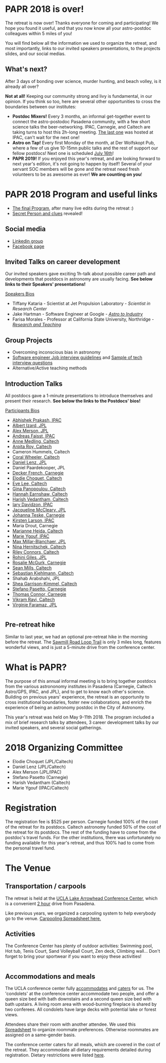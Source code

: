 # PAPR 2018 is over!

The retreat is now over! Thanks everyone for coming and participating! We hope you found it useful, and that you now know all your astro-postdoc colleagues within 5 miles of you!

You will find below all the information we used to organize the retreat, and most importantly, links to our invited speakers presentations, to the projects slides, and our social medias.

## What's next? 
After 3 days of bonding over science, murder hunting, and beach volley, is it already all over? 

**Not at all!** Keeping our community strong and livy is fundamental, in our opinion. If you think so too, here are several other opportunities to cross the boundaries between our institutes:
- **Postdoc Mixers!** Every 3 months, an informal get-together event to connect the astro-postodoc Pasadena community, with a few short science talks the beer-networking. IPAC, Carnegie, and Caltech are taking turns to host this 2h-long meeting.  <a href="Postdoc_Mixer_flyer_June2018.pdf">The last one</a> was hosted at IPAC, can't wait for the next one!
- **Astro on Tap!** Every first Monday of the month, at Der Wolfskopt Pub, where a few of us give 10-15mn public talks and the rest of support our fellow postdocs! Next one is scheduled [July 16th](http://www.astro.caltech.edu/outreach/)! 
- **PAPR 2019!** If you enjoyed this year's retreat, and are looking forward to next year's edition, it's not going to happen by itself! Several of your servant SOC members will be gone and the retreat need fresh volunteers to be as awesome as ever! **We are counting on you**! 


# PAPR 2018 Program and useful links

- <a href="PAPR2018_schedule_Final.pdf">The final Program</a>, after many live edits during the retreat :)
- [Secret Person and clues](https://docs.google.com/spreadsheets/d/1vlquyzlOidhSNP04XttPV6KuDWjflx6v9FtRKHp2bGY/edit?usp=drive_web&ouid=106650781263756717976) revealed!


## Social media

- [Linkedin group](https://www.linkedin.com/groups/13599742/profile)
- [Facebook page](https://www.facebook.com/events/1680920865305936/)


## Invited Talks on career development

Our invited speakers gave exciting 1h-talk about possible career path and developments that postdocs in astronomy are usually facing. **See below links to their Speakers' presentations!**

<a href="PAPR2018_speaker_bios.pdf">Speakers Bios</a>

- Tiffany Kataria - Scientist at Jet Propulsion Laboratory - *Scientist in Research Center*
- Jake Hartman - Software Engineer at Google - <a href="PAPR2018_Hartman_ Astro-to-Industry.pdf">*Astro to Industry*</a>
- Farisa Morales - Professor at California State University, Northridge - <a href="PAPR2018_Morales_ResearchNTeaching.pptx"> *Research and Teaching* </a>

## Group Projects

- Overcoming inconscious bias in astronomy
- <a href="PARC2018_Software-eng-interview-guidelines.pdf">Software engineer Job interview guidelines</a> and <a href="PAPR2018_ Sample tech interview questions.pdf">Sample of tech interview questions</a>
- Alternative/Active teaching methods


## Introduction Talks 

All postdocs gave a 1-minute presentations to introduce themselves and present their research. **See below the links to the Postdocs' bios!**

<a href="PAPR_Bios.pdf">Participants Bios</a>

- <a href="intro_slides/Abhi_Prakash.pdf">Abhishek Prakash, IPAC<a>
- <a href="intro_slides/albert_izard.pdf">Albert Izard, JPL<a>
- <a href="intro_slides/alex_merson.pdf">Alex Merson, JPL</a>
- <a href="intro_slides/Andreas_Faisst.pdf">Andreas Faisst, IPAC<a>
- <a href="intro_slides/anne_medling.pdf">Anne Medling, Caltech<a>
- <a href="intro_slides/arpita_roy.pdf">Arpita Roy, Caltech<a>
- Cameron Hummels, Caltech
- <a href="intro_slides/Coral_Wheeler.pdf">Coral Wheeler, Caltech<a>
- <a href="intro_slides/Daniel_Lenz.pdf">Daniel Lenz, JPL<a>
- Daniel Paardekooper, JPL
- <a href="intro_slides/decker_french.pdf">Decker French, Carnegie<a>
- <a href="intro_slides/Elodie_Choquet.pdf">Elodie Choquet, Caltech<a>
- <a href="intro_slides/eve_lee.pdf">Eve Lee, Caltech<a>
- <a href="intro_slides/gina_panopoulou.pdf">Gina Panopoulou, Caltech<a>
- <a href="intro_slides/Hannah_Earnshaw.pdf">Hannah Earnshaw, Caltech<a>
- <a href="intro_slides/harish_vedantham.pdf">Harish Vedantham, Caltech<a>
- <a href="intro_slides/iary_davidzon.pdf">Iary Davidzon, IPAC<a>
- <a href="intro_slides/Jacqueline_McCleary.pdf">Jacqueline McCleary, JPL<a>
- <a href="intro_slides/johanna_teske.pdf">Johanna Teske, Carnegie<a>
- <a href="intro_slides/Kirsten_Larson.pdf">Kirsten Larson, IPAC<a>
- Maria Drout, Carnegie
- <a href="intro_slides/marianne_heida.pdf">Marianne Heida, Caltech<a>
- <a href="intro_slides/Marie_Ygouf.pdf">Marie Ygouf, IPAC<a>
- <a href="intro_slides/Max_Millar-B.pdf">Max Millar-Blanchaer, JPL<a>
- <a href="intro_slides/Nina_Hernitschek.pdf">Nina Hernitschek, Caltech<a>
- <a href="intro_slides/Riley_Connors.pdf">Riley Connors, Caltech<a>
- <a href="intro_slides/Rohini_Giles.pdf">Rohini Giles, JPL<a>
- <a href="intro_slides/Rosalie_McGurk.pdf">Rosalie McGurk, Carnegie<a>
- <a href="intro_slides/Sean_Mills.pdf">Sean Mills, Caltech<a>
- <a href="intro_slides/Sebastian_Kiehlmann.pdf">Sebastian Kiehlmann, Caltech<a>
- Shahab Arabshahi, JPL
- <a href="intro_slides/Shea_GarrisonKimmel.pdf">Shea Garrison-Kimmel, Caltech<a>
- <a href="intro_slides/Stefano_Pasetto.pdf">Stefano Pasetto, Carnegie<a>
- <a href="intro_slides/Thomas_Connor.pdf">Thomas Connor, Carnegie<a>
- <a href="intro_slides/Vikram_Ravi.pdf">Vikram Ravi, Caltech<a>
- <a href="intro_slides/Virginie_Faramaz.pdf">Virginie Faramaz, JPL<a>

<img src="Group_Picture_1.JPG" class="img-responsive" alt="">

## Pre-retreat hike

Similar to last year, we had an optional pre-retreat hike in the morning before the retreat. The [Sawmill Road Loop Trail](https://www.alltrails.com/explore/trail/us/california/sawmill-road-loop-trail) is only 3 miles long, features wonderful views, and is just a 5-minute drive from the conference center. 



# What is PAPR?

The purpose of this annual informal meeting is to bring together postdocs from the various astrononomy institutes in Pasadena (Carnegie, Caltech Astro/GPS, IPAC, and JPL), and to get to know each other's science. Building on previous years' experience, the retreat is an opportunity to cross institutional boundaries, foster new collaborations, and enrich the experience of being an astronomy postdoc in the City of Astronomy.

This year's retreat was held on May 9-11th 2018. The program included a mix of brief research talks by attendees, 3 career development talks by our invited speakers, and several social gatherings. 


# 2018 Organizing Committee

- Elodie Choquet (JPL/Caltech)
- Daniel Lenz (JPL/Caltech)
- Alex Merson (JPL/IPAC)
- Stefano Pasetto (Carnegie)
- Harish Vedantham (Caltech)
- Marie Ygouf (IPAC/Caltech)


# Registration

The registration fee is $525 per person.
Carnegie funded 100% of the cost of the retreat for its postdocs. 
Caltech astronomy funded 50% of the cost of the retreat for its postdocs. The rest of the funding have to come from the postdoc's travel funds.
For the other institutions, there was unfortunately no funding available for this year's retreat, and thus 100% had to come from the personal travel fund.



# The Venue

## Transportation / carpools

The retreat is held at the  [UCLA Lake Arrowhead Conference Center](http://lakearrowheadconferencecenter.ucla.edu/about/directions/), which is a convenient [2 hour](https://www.google.com/maps/dir/Pasadena,+California/UCLA+Lake+Arrowhead+Conference+Center,+850+Willow+Creek+Rd,+Lake+Arrowhead,+CA+92352/@34.1971218,-117.9448351,10z/data=!3m1!4b1!4m18!4m17!1m5!1m1!1s0x80c2c2dc38330b51:0x52b41161ad18f4a!2m2!1d-118.1445155!2d34.1477849!1m5!1m1!1s0x80c357e80a92254b:0xdc8a5a45759372b0!2m2!1d-117.1866611!2d34.2655173!2m3!6e0!7e2!8j1525865100!3e0) drive from Pasadena. 

Like previous years, we organized a carpooling system to help everybody go to the venue.
[Carpooling Spreadsheet here.](https://docs.google.com/spreadsheets/d/1d5grzYo76jLK4t76VM5wbl9XyPsMx03dwn5YkGQGnqk/edit?usp=drive_web&ouid=106650781263756717976)

## Activities
The Conference Center has plenty of outdoor activities: 
Swimming pool, Hot tub, Tenis Court, Sand Volleyball Court, Zen deck, Climbing wall...
Don't forget to bring your sportwear if you want to enjoy these activities!

<img src="IMG_20170510_110101.jpg" class="img-responsive" alt="">


## Accommodations and meals

The UCLA conference center fully [accommodates](http://lakearrowheadconferencecenter.ucla.edu/accommodations/) and [caters](http://lakearrowheadconferencecenter.ucla.edu/dining/) for us. The 'condolets' at the conference center accommodate two people, and offer a queen size bed with bath downstairs and a second queen size bed with bath upstairs. A living room area with wood-burning fireplace is shared by two conferees. All condolets have large decks with potential lake or forest views.

Attendees share their room with another attendee. 
We used this [Spreadsheet](https://docs.google.com/spreadsheets/d/1d5grzYo76jLK4t76VM5wbl9XyPsMx03dwn5YkGQGnqk/edit?usp=drive_web&ouid=106650781263756717976) to organize roommate preferences.
Otherwise roommates are assigned on a same-gender basis.


The conference center caters for all meals, which are covered in the cost of the retreat. They accommodate all dietary requirements detailed during registration. Dietary restrictions were listed [here](https://docs.google.com/spreadsheets/d/1d5grzYo76jLK4t76VM5wbl9XyPsMx03dwn5YkGQGnqk/edit?usp=sharing).
